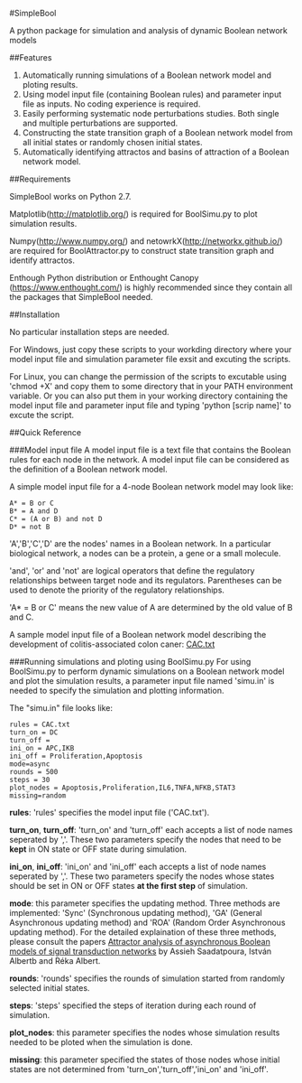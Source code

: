 #SimpleBool

A python package for simulation and analysis of dynamic Boolean network models


##Features

1. Automatically running simulations of a Boolean network model and ploting results. 
2. Using model input file (containing Boolean rules) and parameter input file as inputs. No coding experience is required.
3. Easily performing systematic node perturbations studies. Both single and multiple perturbations are supported.
4. Constructing the state transition graph of a Boolean network model from all initial states or randomly chosen initial states.
5. Automatically identifying attractos and basins of attraction of a Boolean network model. 

##Requirements

SimpleBool works on Python 2.7. 

Matplotlib(http://matplotlib.org/) is required for BoolSimu.py to plot simulation results.

Numpy(http://www.numpy.org/) and netowrkX(http://networkx.github.io/) are required for BoolAttractor.py to construct state transition graph and identify attractos.

Enthough Python distribution or Enthought Canopy (https://www.enthought.com/) is highly recommended since they contain all the packages that SimpleBool needed.

##Installation

No particular installation steps are needed.

For Windows, just copy these scripts to your workding directory where your model input file and simulation parameter file exsit and excuting the scripts.

For Linux, you can change the permission of the scripts to excutable using 'chmod +X' and copy them to some directory that in your PATH environment variable.
Or you can also put them in your working directory containing the model input file and parameter input file and typing 'python [scrip name]' to excute the script.


##Quick Reference

###Model input file
A model input file is a text file that contains the Boolean rules for each node in the network. A model input file can be considered as the definition of a Boolean network model.

A simple model input file for a 4-node Boolean network model may look like:

```
A* = B or C
B* = A and D
C* = (A or B) and not D
D* = not B
```

'A','B','C','D' are the nodes' names in a Boolean network. In a particular biological network, a nodes can be a protein, a gene or a small molecule.

'and', 'or' and 'not' are logical operators that define the regulatory relationships between target node and its regulators. Parentheses can be used to denote the priority of the regulatory relationships. 

'A* = B or C' means the new value of A are determined by the old value of B and C.

A sample model input file of a Boolean network model describing the development of colitis-associated colon caner: [CAC.txt](https://github.com/lujunyan1118/SimpleBool/blob/master/CAC.txt) 

###Running simulations and ploting using BoolSimu.py
For using BoolSimu.py to perform dynamic simulations on a Boolean network model and plot the simulation results, a parameter input file named 'simu.in' is needed to specify the simulation and plotting information.

The "simu.in" file looks like:
```
rules = CAC.txt
turn_on = DC
turn_off =
ini_on = APC,IKB
ini_off = Proliferation,Apoptosis
mode=async
rounds = 500
steps = 30
plot_nodes = Apoptosis,Proliferation,IL6,TNFA,NFKB,STAT3
missing=random
```
**rules**: 'rules' specifies the model input file ('CAC.txt').

**turn_on**, **turn_off**: 'turn_on' and 'turn_off' each accepts a list of node names seperated by ','. These two parameters specify the nodes that need to be **kept** in ON state or OFF state during simulation.

**ini_on**, **ini_off**: 'ini_on' and 'ini_off' each accepts a list of node names seperated by ','. These two parameters specify the nodes whose states should be set in ON or OFF states **at the first step** of simulation.

**mode**: this parameter specifies the updating method. Three methods are implemented: 'Sync' (Synchronous updating method), 'GA' (General Asynchronous updating method) and 'ROA' (Random Order Asynchronous updating method). For the detailed explaination of these three methods, please consult the papers [Attractor analysis of asynchronous Boolean models of signal transduction networks](http://www.sciencedirect.com/science/article/pii/S0022519310003796) by Assieh Saadatpoura, István Albertb and Réka Albert.

**rounds**: 'rounds' specifies the rounds of simulation started from randomly selected initial states.

**steps**: 'steps' specified the steps of iteration during each round of simulation.

**plot_nodes**: this parameter specifies the nodes whose simulation results needed to be ploted when the simulation is done.

**missing**: this parameter specified the states of those nodes whose initial states are not determined from 'turn_on','turn_off','ini_on' and 'ini_off'.



